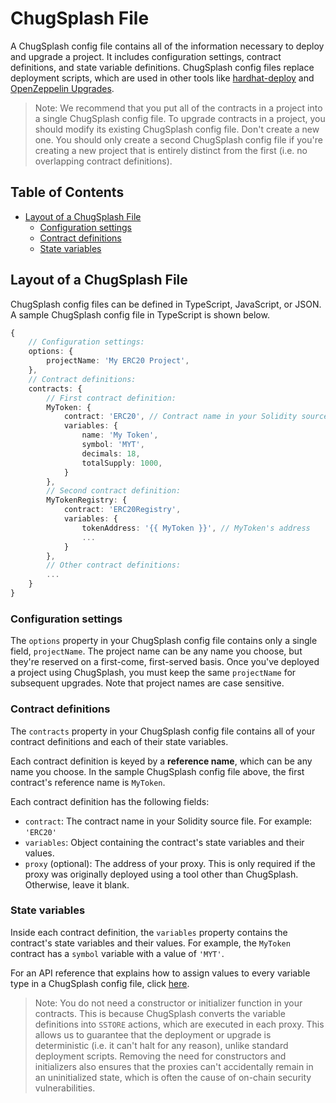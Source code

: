 # ChugSplash File

A ChugSplash config file contains all of the information necessary to deploy and upgrade a project. It includes configuration settings, contract definitions, and state variable definitions. ChugSplash config files replace deployment scripts, which are used in other tools like [hardhat-deploy](https://github.com/wighawag/hardhat-deploy) and [OpenZeppelin Upgrades](https://docs.openzeppelin.com/upgrades-plugins/1.x/#hardhat-usage).

> Note: We recommend that you put all of the contracts in a project into a single ChugSplash config file. To upgrade contracts in a project, you should modify its existing ChugSplash config file. Don't create a new one. You should only create a second ChugSplash config file if you're creating a new project that is entirely distinct from the first (i.e. no overlapping contract definitions).

## Table of Contents

- [Layout of a ChugSplash File](#layout-of-a-chugsplash-file)
  - [Configuration settings](#configuration-settings)
  - [Contract definitions](#contract-definitions)
  - [State variables](#state-variables)

## Layout of a ChugSplash File

ChugSplash config files can be defined in TypeScript, JavaScript, or JSON. A sample ChugSplash config file in TypeScript is shown below.

```ts
{
    // Configuration settings:
    options: {
        projectName: 'My ERC20 Project',
    },
    // Contract definitions:
    contracts: {
        // First contract definition:
        MyToken: {
            contract: 'ERC20', // Contract name in your Solidity source file
            variables: {
                name: 'My Token',
                symbol: 'MYT',
                decimals: 18,
                totalSupply: 1000,
            }
        },
        // Second contract definition:
        MyTokenRegistry: {
            contract: 'ERC20Registry',
            variables: {
                tokenAddress: '{{ MyToken }}', // MyToken's address
                ...
            }
        },
        // Other contract definitions:
        ...
    }
}
```

### Configuration settings

The `options` property in your ChugSplash config file contains only a single field, `projectName`. The project name can be any name you choose, but they're reserved on a first-come, first-served basis. Once you've deployed a project using ChugSplash, you must keep the same `projectName` for subsequent upgrades. Note that project names are case sensitive.

### Contract definitions

The `contracts` property in your ChugSplash config file contains all of your contract definitions and each of their state variables.

Each contract definition is keyed by a **reference name**, which can be any name you choose. In the sample ChugSplash config file above, the first contract's reference name is `MyToken`.

Each contract definition has the following fields:
* `contract`: The contract name in your Solidity source file. For example: `'ERC20'`
* `variables`: Object containing the contract's state variables and their values.
* `proxy` (optional): The address of your proxy. This is only required if the proxy was originally deployed using a tool other than ChugSplash. Otherwise, leave it blank.

### State variables

Inside each contract definition, the `variables` property contains the contract's state variables and their values. For example, the `MyToken` contract has a `symbol` variable with a value of `'MYT'`.

For an API reference that explains how to assign values to every variable type in a ChugSplash config file, click [here](https://github.com/chugsplash/chugsplash/blob/develop/docs/variables.md).

> Note: You do not need a constructor or initializer function in your contracts. This is because ChugSplash converts the variable definitions into `SSTORE` actions, which are executed in each proxy. This allows us to guarantee that the deployment or upgrade is deterministic (i.e. it can't halt for any reason), unlike standard deployment scripts. Removing the need for constructors and initializers also ensures that the proxies can't accidentally remain in an uninitialized state, which is often the cause of on-chain security vulnerabilities.
